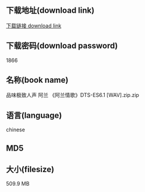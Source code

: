 ## 下载地址(download link)
[下载链接 download link](https://tutu365.netlify.app/?s=%E5%93%81%E5%91%B3%E6%9E%81%E8%87%B4%E4%BA%BA%E5%A3%B0+%E9%98%BF%E5%85%B0+%E3%80%8A%E9%98%BF%E5%85%B0%E6%83%85%E6%AD%8C%E3%80%8BDTS-ES6.1+%5BWAV%5D.zip)

## 下载密码(download password)
1866

## 名称(book name)
品味极致人声 阿兰 《阿兰情歌》DTS-ES6.1 [WAV].zip.zip

## 语言(language)
chinese

## MD5


## 大小(filesize)
509.9 MB
